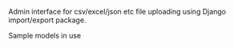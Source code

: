 Admin interface for csv/excel/json etc file uploading using Django import/export package.

Sample models in use
